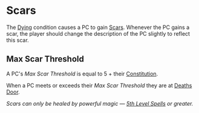 # Scars

The [Dying](../../Game%20Procedures/Conditions/Dying.md) condition causes a PC to gain [Scars](Scars.md). Whenever the PC gains a scar, the player should change the description of the PC slightly to reflect this scar.

## Max Scar Threshold

A PC's *Max Scar Threshold* is equal to 5 + their [Constitution](../The%20Ability%20Scores/Constitution.md).

When a PC meets or exceeds their *Max Scar Threshold* they are at [Deaths Door](../../Game%20Procedures/Conditions/Deaths%20Door.md).

*Scars can only be healed by powerful magic — [5th Level Spells](../../Magic/Spells/Spells%20by%20Level/Level%205/5th%20Level%20Spells.md) or greater.*
